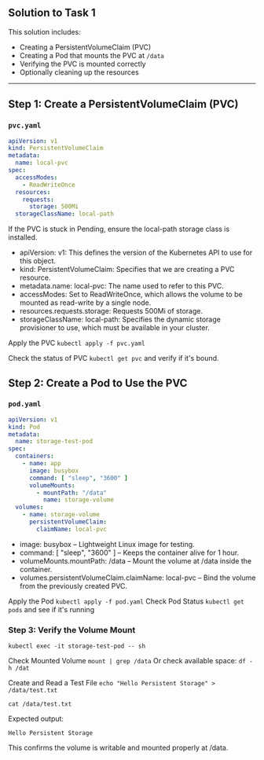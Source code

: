 
## Solution to Task 1

This solution includes:

- Creating a PersistentVolumeClaim (PVC)
- Creating a Pod that mounts the PVC at `/data`
- Verifying the PVC is mounted correctly
- Optionally cleaning up the resources

---

##  Step 1: Create a PersistentVolumeClaim (PVC)

### `pvc.yaml`

```yaml
apiVersion: v1
kind: PersistentVolumeClaim
metadata:
  name: local-pvc
spec:
  accessModes:
    - ReadWriteOnce
  resources:
    requests:
      storage: 500Mi
  storageClassName: local-path
```
If the PVC is stuck in Pending, ensure the local-path storage class is installed.


- apiVersion: v1: This defines the version of the Kubernetes API to use for this object.
- kind: PersistentVolumeClaim: Specifies that we are creating a PVC resource.
- metadata.name: local-pvc: The name used to refer to this PVC.
- accessModes: Set to ReadWriteOnce, which allows the volume to be mounted as read-write by a single node.
- resources.requests.storage: Requests 500Mi of storage.
- storageClassName: local-path: Specifies the dynamic storage provisioner to use, which must be available in your cluster.

Apply the PVC `kubectl apply -f pvc.yaml`

Check the status of PVC `kubectl get pvc` and verify if it's bound. 

## Step 2: Create a Pod to Use the PVC

### `pod.yaml`

```yaml
apiVersion: v1
kind: Pod
metadata:
  name: storage-test-pod
spec:
  containers:
    - name: app
      image: busybox
      command: [ "sleep", "3600" ]
      volumeMounts:
        - mountPath: "/data"
          name: storage-volume
  volumes:
    - name: storage-volume
      persistentVolumeClaim:
        claimName: local-pvc
```

- image: busybox – Lightweight Linux image for testing.
- command: [ "sleep", "3600" ] – Keeps the container alive for 1 hour.
- volumeMounts.mountPath: /data – Mount the volume at /data inside the container.
- volumes.persistentVolumeClaim.claimName: local-pvc – Bind the volume from the previously created PVC.

Apply the Pod `kubectl apply -f pod.yaml`
Check Pod Status `kubectl get pods` and see if it's running

### Step 3: Verify the Volume Mount
`kubectl exec -it storage-test-pod -- sh`

Check Mounted Volume `mount | grep /data`
Or check available space: `df -h /dat`

Create and Read a Test File `echo "Hello Persistent Storage" > /data/test.txt`

`cat /data/test.txt`

Expected output:

`Hello Persistent Storage`

This confirms the volume is writable and mounted properly at /data.